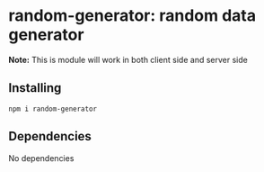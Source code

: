 # random-generator: random data generator

**Note:** This is module will work in both client side and server side

## Installing

```
npm i random-generator
```

## Dependencies

No dependencies